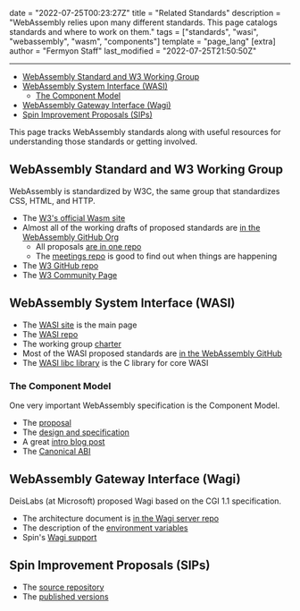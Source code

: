 date = "2022-07-25T00:23:27Z"
title = "Related Standards"
description = "WebAssembly relies upon many different standards. This page catalogs standards and where to work on them."
tags = ["standards", "wasi", "webassembly", "wasm", "components"]
template = "page_lang"
[extra]
author = "Fermyon Staff"
last_modified = "2022-07-25T21:50:50Z"

---

- [WebAssembly Standard and W3 Working Group](#webassembly-standard-and-w3-working-group)
- [WebAssembly System Interface (WASI)](#webassembly-system-interface-wasi)
  - [The Component Model](#the-component-model)
- [WebAssembly Gateway Interface (Wagi)](#webassembly-gateway-interface-wagi)
- [Spin Improvement Proposals (SIPs)](#spin-improvement-proposals-sips)

This page tracks WebAssembly standards along with useful resources for understanding those standards or getting involved.

## WebAssembly Standard and W3 Working Group

WebAssembly is standardized by W3C, the same group that standardizes CSS, HTML, and HTTP.

- The [W3's official Wasm site](https://www.w3.org/wasm/)
- Almost all of the working drafts of proposed standards are [in the WebAssembly GitHub Org](https://github.com/WebAssembly)
    - All proposals [are in one repo](https://github.com/WebAssembly/proposals)
    - The [meetings repo](https://github.com/WebAssembly/meetings) is good to find out when things are happening
- The [W3 GitHub repo](https://github.com/w3c/wasm-wg/)
- The [W3 Community Page](https://www.w3.org/community/webassembly/)

## WebAssembly System Interface (WASI)

- The [WASI site](https://wasi.dev) is the main page
- The [WASI repo](https://github.com/WebAssembly/WASI)
- The working group [charter](https://github.com/WebAssembly/WASI/blob/main/Charter.md)
- Most of the WASI proposed standards are [in the WebAssembly GitHub](https://github.com/search?q=org%3AWebAssembly+wasi)
- The [WASI libc library](https://github.com/WebAssembly/wasi-libc) is the C library for core WASI

### The Component Model

One very important WebAssembly specification is the Component Model.

- The [proposal](https://github.com/WebAssembly/component-model)
- The [design and specification](https://github.com/WebAssembly/component-model)
- A great [intro blog post](https://www.fermyon.com/blog/webassembly-component-model)
- The [Canonical ABI](https://github.com/WebAssembly/component-model/blob/main/design/mvp/CanonicalABI.md)

## WebAssembly Gateway Interface (Wagi)

DeisLabs (at Microsoft) proposed Wagi based on the CGI 1.1 specification.

- The architecture document is [in the Wagi server repo](https://github.com/deislabs/wagi/blob/main/docs/architecture.md)
- The description of the [environment variables](https://github.com/deislabs/wagi/blob/main/docs/environment_variables.md)
- Spin's [Wagi support](https://spin.fermyon.dev/http-trigger/)

## Spin Improvement Proposals (SIPs)

- The [source repository](https://github.com/fermyon/spin/tree/main/docs/content/sips)
- The [published versions](https://spin.fermyon.dev/sips/index)
